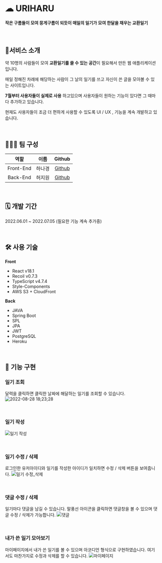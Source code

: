 # ☁ URIHARU

#### 작은 구름들이 모여 뭉게구름이 되듯이 매일의 일기가 모여 한달을 채우는 교환일기

<br>

## 🌟서비스 소개

약 10명의 사람들이 모여 **교환일기를 쓸 수 있는 공간**이 필요해서 만든 웹 애플리케이션입니다.

매일 정해진 차례에 해당하는 사람이 그 날의 일기를 쓰고 자신이 쓴 글을 모아볼 수 있는 사이트입니다.

**7월부터 사용자들이 실제로 사용** 하고있으며 사용자들이 원하는 기능이 있다면 그 때마다 추가하고 있습니다.

현재도 사용자들이 조금 더 편하게 사용할 수 있도록 UI / UX , 기능을 계속 개발하고 있습니다.

<br>

## 🙋🏻‍♀️ 팀 구성

|   역할    |  이름  |                 Github                  |
| :-------: | :----: | :-------------------------------------: |
| Front-End | 하나경 | [Github](https://github.com/NagyeongHa) |
| Back-End  | 허지원 |   [Github](https://github.com/heocat)   |

<br>

## 🗓️ 개발 기간

2022.06.01 ~ 2022.07.05 (필요한 기능 계속 추가중)

<br>

## 🛠️ 사용 기술

**Front**

- React v18.1
- Recoil v0.7.3
- TypeScript v4.7.4
- Style-Components
- AWS S3 + CloudFront

**Back**

- JAVA
- Spring Boot
- SPL
- JPA
- JWT
- PostgreSQL
- Heroku

<br>

## 📌 기능 구현

### 일기 조회

달력을 클릭하면 클릭한 날짜에 해달하는 일기를 조회할 수 있습니다.
![2022-08-28 18;23;28](https://user-images.githubusercontent.com/90600892/188437983-5f5b2f69-370b-4c20-90e3-cd7f1eeee5f9.gif)

<br>

### 일기 작성

![일기 작성](https://user-images.githubusercontent.com/90600892/188438648-986d52f2-374d-4374-83ee-3e91104ff744.gif)

<br>

### 일기 수정 / 삭제

로그인한 유저아이디와 일기를 작성한 아이디가 일치하면 수정 / 삭제 버튼을 보여줍니다.
![일기 수정_삭제](https://user-images.githubusercontent.com/90600892/188438951-f91f501e-55e4-449e-bfdf-57f8b1230823.gif)

<br>

### 댓글 수정 / 삭제

일기마다 댓글을 남길 수 있습니다. 말풍선 아이콘을 클릭하면 댓글창을 볼 수 있으며 댓글 수정 / 삭제가 가능합니다.
![댓글](https://user-images.githubusercontent.com/90600892/188439267-e55478fc-f418-40ca-a786-964c9ff02997.gif)

<br>

### 내가 쓴 일기 모아보기

마이페이지에서 내가 쓴 일기를 볼 수 있으며 아코디언 형식으로 구현하였습니다.
여기서도 마찬가지로 수정과 삭제를 할 수 있습니다.
![마이페이지](https://user-images.githubusercontent.com/90600892/188439277-1631614a-dcb6-41f7-8708-2dcc91ae408a.gif)
